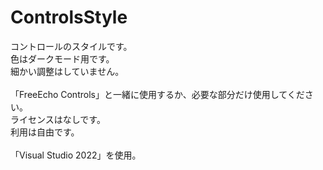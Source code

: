 # ControlsStyle
コントロールのスタイルです。<br>
色はダークモード用です。<br>
細かい調整はしていません。<br>
<br>
「FreeEcho Controls」と一緒に使用するか、必要な部分だけ使用してください。<br>
ライセンスはなしです。<br>
利用は自由です。<br>
<br>
「Visual Studio 2022」を使用。
